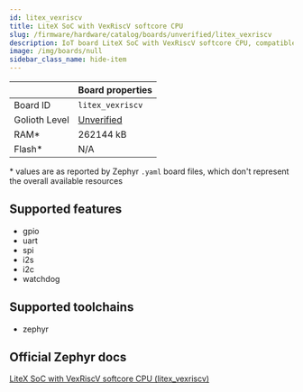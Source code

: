```yaml
---
id: litex_vexriscv
title: LiteX SoC with VexRiscV softcore CPU
slug: /firmware/hardware/catalog/boards/unverified/litex_vexriscv
description: IoT board LiteX SoC with VexRiscV softcore CPU, compatible with Golioth at unverified level.
image: /img/boards/null
sidebar_class_name: hide-item
---
```


[//]: # (This is an auto-generated file, do not edit! Changes to it will be lost upon re-generation)



|                | Board properties     |
| -------------  | -------------------- |
| Board ID       | `litex_vexriscv` |
| Golioth Level  | [Unverified](/firmware/hardware#unverified-boards) |
| RAM*           | 262144 kB |
| Flash*         | N/A |

\* values are as reported by Zephyr `.yaml` board files, which don't represent the overall available resources



## Supported features

* gpio
* uart
* spi
* i2s
* i2c
* watchdog

## Supported toolchains

* zephyr

## Official Zephyr docs

[LiteX SoC with VexRiscV softcore CPU (litex_vexriscv)](https://docs.zephyrproject.org/latest/boards/enjoydigital/litex_vexriscv/doc/index.html)
